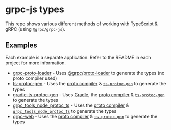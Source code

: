 # grpc-js types

This repo shows various different methods of working with TypeScript & gRPC (using `@grpc/grpc-js`).

## Examples

Each example is a separate application. Refer to the README in each project for more information.

- [grpc-proto-loader](./examples/grpc-proto-loader) - Uses [@grpc/proto-loader](https://www.npmjs.com/package/@grpc/proto-loader) to generate the types (no proto compiler used)
- [ts-protoc-gen](./examples/ts-protoc-gen) - Uses the [proto compiler](https://www.npmjs.com/package/grpc-tools) & [`ts-protoc-gen`](https://www.npmjs.com/package/ts-protoc-gen) to generate the types
- [gradle-ts-protoc-gen](./examples/gradle-ts-protoc-gen) - Uses [Gradle](https://gradle.org/), the [proto compiler](https://www.npmjs.com/package/grpc-tools) & [`ts-protoc-gen`](https://www.npmjs.com/package/ts-protoc-gen) to generate the types
- [grpc_tools_node_protoc_ts](./examples/grpc_tools_node_protoc_ts) - Uses the [proto compiler](https://www.npmjs.com/package/grpc-tools) & [`grpc_tools_node_protoc_ts`](https://www.npmjs.com/package/grpc_tools_node_protoc_ts) to generate the types
- [grpc-web](./examples/grpc-web) - Uses the [proto compiler](https://www.npmjs.com/package/grpc-tools) & [`ts-protoc-gen`](https://www.npmjs.com/package/ts-protoc-gen) to generate the types
